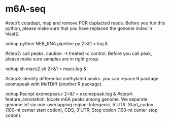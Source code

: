 # m6A-seq
#step1: cutadapt, map and remove PCR duplacted reads. Before you fun this python, please make sure that you have replaced the genome index in hisat2.

nohup python NEB_RNA.pipeline.py 2>&1 > log &

#step2: call peaks. caution: -t treated -c control. Before you call peak, please make sure samples are in right group.

nohup sh macs2.sh 2>&1 > macs.log &

#step3: identify differential methylated peaks. you can repace R package exomepeak with MeTDiff (another R package).

nohup Rscript exomepeak.r 2>&1 > exomepeak.log &
#step4: feature_annotation: locate m6A peaks among genome. We separate genome inf six non-overlapping region: Intergenic, 5'UTR. Start_codon (100-nt center start codon), CDS, 3'UTR, Stop codon (100-nt center stop codon).


